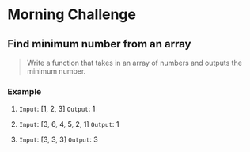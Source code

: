 # Morning Challenge

## Find minimum number from an array

> Write a function that takes in an array of numbers and outputs the minimum number.

### Example

1. `Input`: [1, 2, 3]
    `Output`: 1

2. `Input`: [3, 6, 4, 5, 2, 1]
    `Output`: 1

3. `Input`: [3, 3, 3]
    `Output`: 3
